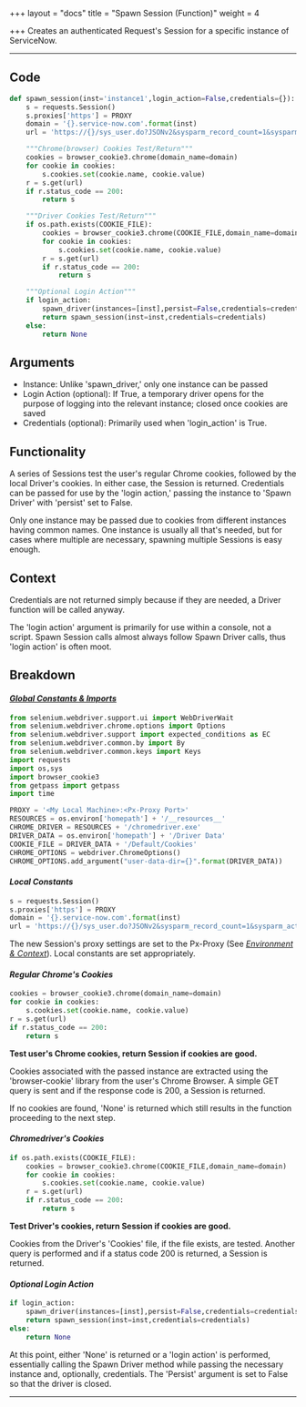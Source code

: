 +++
layout = "docs"
title = "Spawn Session (Function)"
weight = 4

+++
Creates an authenticated Request's Session for a specific instance of ServiceNow.

<hr />

## Code

```python
def spawn_session(inst='instance1',login_action=False,credentials={}):
	s = requests.Session()
	s.proxies['https'] = PROXY
	domain = '{}.service-now.com'.format(inst)
	url = 'https://{}/sys_user.do?JSONv2&sysparm_record_count=1&sysparm_action=getKeys'.format(domain)

	"""Chrome(browser) Cookies Test/Return"""
	cookies = browser_cookie3.chrome(domain_name=domain)
	for cookie in cookies:
		s.cookies.set(cookie.name, cookie.value)
	r = s.get(url)
	if r.status_code == 200:
		return s

	"""Driver Cookies Test/Return"""
	if os.path.exists(COOKIE_FILE):
		cookies = browser_cookie3.chrome(COOKIE_FILE,domain_name=domain)
		for cookie in cookies:
			s.cookies.set(cookie.name, cookie.value)
		r = s.get(url)
		if r.status_code == 200:
			return s

	"""Optional Login Action"""
	if login_action:
		spawn_driver(instances=[inst],persist=False,credentials=credentials)
		return spawn_session(inst=inst,credentials=credentials)
	else:
		return None
```

## Arguments

* Instance: Unlike 'spawn_driver,' only one instance can be passed
* Login Action (optional): If True, a temporary driver opens for the purpose of logging into the relevant instance; closed once cookies are saved
* Credentials (optional): Primarily used when 'login_action' is True.

## Functionality

A series of Sessions test the user's regular Chrome cookies, followed by the local Driver's cookies. In either case, the Session is returned. Credentials can be passed for use by the 'login action,' passing the instance to 'Spawn Driver' with 'persist' set to False.

Only one instance may be passed due to cookies from different instances having common names. One instance is usually all that's needed, but for cases where multiple are necessary, spawning multiple Sessions is easy enough.

## Context

Credentials are not returned simply because if they are needed, a Driver function will be called anyway.

The 'login action' argument is primarily for use within a console, not a script. Spawn Session calls almost always follow Spawn Driver calls, thus 'login action' is often moot.

</hr>

## Breakdown

#### [**_Global Constants & Imports_**](/docs/connectors/spawn-driver-function/)

```python
from selenium.webdriver.support.ui import WebDriverWait
from selenium.webdriver.chrome.options import Options
from selenium.webdriver.support import expected_conditions as EC
from selenium.webdriver.common.by import By
from selenium.webdriver.common.keys import Keys
import requests
import os,sys
import browser_cookie3
from getpass import getpass
import time

PROXY = '<My Local Machine>:<Px-Proxy Port>'
RESOURCES = os.environ['homepath'] + '/__resources__'
CHROME_DRIVER = RESOURCES + '/chromedriver.exe'
DRIVER_DATA = os.environ['homepath'] + '/Driver Data'
COOKIE_FILE = DRIVER_DATA + '/Default/Cookies'
CHROME_OPTIONS = webdriver.ChromeOptions()
CHROME_OPTIONS.add_argument("user-data-dir={}".format(DRIVER_DATA))
```

#### **_Local Constants_**

```python
s = requests.Session()
s.proxies['https'] = PROXY
domain = '{}.service-now.com'.format(inst)
url = 'https://{}/sys_user.do?JSONv2&sysparm_record_count=1&sysparm_action=getKeys'.format(domain)
```

The new Session's proxy settings are set to the Px-Proxy (See [_Environment & Context_](https://jjydyhotlchyoa.instant.forestry.io/docs/general-context/)). Local constants are set appropriately.

#### **_Regular Chrome's Cookies_**

```python
cookies = browser_cookie3.chrome(domain_name=domain)
for cookie in cookies:
	s.cookies.set(cookie.name, cookie.value)
r = s.get(url)
if r.status_code == 200:
	return s
```

**Test user's Chrome cookies, return Session if cookies are good.**

Cookies associated with the passed instance are extracted using the 'browser-cookie' library from the user's Chrome Browser. A simple GET query is sent and if the response code is 200, a Session is returned.

If no cookies are found, 'None' is returned which still results in the function proceeding to the next step.

#### **_Chromedriver's Cookies_**

```python
if os.path.exists(COOKIE_FILE):
	cookies = browser_cookie3.chrome(COOKIE_FILE,domain_name=domain)
	for cookie in cookies:
		s.cookies.set(cookie.name, cookie.value)
	r = s.get(url)
	if r.status_code == 200:
		return s
```

**Test Driver's cookies, return Session if cookies are good.**

Cookies from the Driver's 'Cookies' file, if the file exists, are tested. Another query is performed and if a status code 200 is returned, a Session is returned.

#### **_Optional Login Action_**

```python
if login_action:
	spawn_driver(instances=[inst],persist=False,credentials=credentials)
	return spawn_session(inst=inst,credentials=credentials)
else:
	return None
```

At this point, either 'None' is returned or a 'login action' is performed, essentially calling the Spawn Driver method while passing the necessary instance and, optionally, credentials. The 'Persist' argument is set to False so that the driver is closed.
<hr />